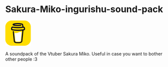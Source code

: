 # Sakura-Miko-ingurishu-sound-pack

[![alt text](https://github.com/Ryuguu-Chan/Sakura-Miko-ingurishu-sound-pack/blob/main/coffee.png)](https://www.buymeacoffee.com/ryuguuchan)<br/>

A soundpack of the Vtuber Sakura Miko. Useful in case you want to bother other people :3
